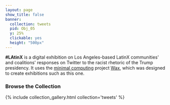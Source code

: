 ```yaml
---
layout: page
show_title: false
banner:
  collection: tweets
  pid: Obj_05
  y: 25%
  clickable: yes
  height: "500px"
---
```


**#LAtinX** is a digital exhibition on Los Angeles-based LatinX communities' and coalitions' responses on Twitter to the racist rhetoric of the Trump presidency. It uses the [minimal computing](http://go-dh.github.io/mincomp/) project [Wax](https://minicomp.github.io/wiki/#/wax/), which was designed to create exhibitions such as this one.

### Browse the Collection

{% include collection_gallery.html collection='tweets' %}
